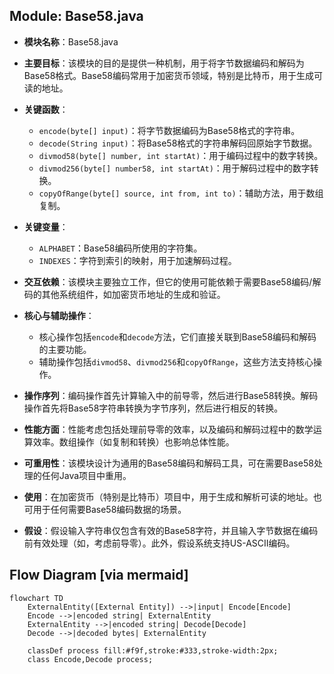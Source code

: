 ## Module: Base58.java
- **模块名称**：Base58.java

- **主要目标**：该模块的目的是提供一种机制，用于将字节数据编码和解码为Base58格式。Base58编码常用于加密货币领域，特别是比特币，用于生成可读的地址。

- **关键函数**：
  - `encode(byte[] input)`：将字节数据编码为Base58格式的字符串。
  - `decode(String input)`：将Base58格式的字符串解码回原始字节数据。
  - `divmod58(byte[] number, int startAt)`：用于编码过程中的数字转换。
  - `divmod256(byte[] number58, int startAt)`：用于解码过程中的数字转换。
  - `copyOfRange(byte[] source, int from, int to)`：辅助方法，用于数组复制。

- **关键变量**：
  - `ALPHABET`：Base58编码所使用的字符集。
  - `INDEXES`：字符到索引的映射，用于加速解码过程。

- **交互依赖**：该模块主要独立工作，但它的使用可能依赖于需要Base58编码/解码的其他系统组件，如加密货币地址的生成和验证。

- **核心与辅助操作**：
  - 核心操作包括`encode`和`decode`方法，它们直接关联到Base58编码和解码的主要功能。
  - 辅助操作包括`divmod58`、`divmod256`和`copyOfRange`，这些方法支持核心操作。

- **操作序列**：编码操作首先计算输入中的前导零，然后进行Base58转换。解码操作首先将Base58字符串转换为字节序列，然后进行相反的转换。

- **性能方面**：性能考虑包括处理前导零的效率，以及编码和解码过程中的数学运算效率。数组操作（如复制和转换）也影响总体性能。

- **可重用性**：该模块设计为通用的Base58编码和解码工具，可在需要Base58处理的任何Java项目中重用。

- **使用**：在加密货币（特别是比特币）项目中，用于生成和解析可读的地址。也可用于任何需要Base58编码数据的场景。

- **假设**：假设输入字符串仅包含有效的Base58字符，并且输入字节数据在编码前有效处理（如，考虑前导零）。此外，假设系统支持US-ASCII编码。
## Flow Diagram [via mermaid]
```mermaid
flowchart TD
    ExternalEntity([External Entity]) -->|input| Encode[Encode]
    Encode -->|encoded string| ExternalEntity
    ExternalEntity -->|encoded string| Decode[Decode]
    Decode -->|decoded bytes| ExternalEntity
    
    classDef process fill:#f9f,stroke:#333,stroke-width:2px;
    class Encode,Decode process;
```
